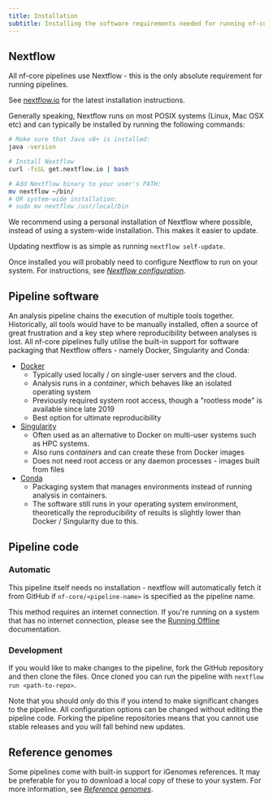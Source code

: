 ```yaml
---
title: Installation
subtitle: Installing the software requirements needed for running nf-core pipelines.
---
```


##  Nextflow

All nf-core pipelines use Nextflow - this is the only absolute requirement for running pipelines.

See [nextflow.io](https://www.nextflow.io/) for the latest installation instructions.

Generally speaking, Nextflow runs on most POSIX systems (Linux, Mac OSX etc) and can typically be installed by running the following commands:

```bash
# Make sure that Java v8+ is installed:
java -version

# Install Nextflow
curl -fsSL get.nextflow.io | bash

# Add Nextflow binary to your user's PATH:
mv nextflow ~/bin/
# OR system-wide installation:
# sudo mv nextflow /usr/local/bin
```

We recommend using a personal installation of Nextflow where possible, instead of using a system-wide installation. This makes it easier to update.

Updating nextflow is as simple as running `nextflow self-update`.

Once installed you will probably need to configure Nextflow to run on your system. For instructions, see [_Nextflow configuration_](configuration).


## Pipeline software

An analysis pipeline chains the execution of multiple tools together.
Historically, all tools would have to be manually installed, often a source of great frustration and a key step where reproducibility between analyses is lost.
All nf-core pipelines fully utilise the built-in support for software packaging that Nextflow offers - namely Docker, Singularity and Conda:

* [Docker](https://docs.docker.com/install/)
  * Typically used locally / on single-user servers and the cloud.
  * Analysis runs in a _container_, which behaves like an isolated operating system
  * Previously required system root access, though a "rootless mode" is available since late 2019
  * Best option for ultimate reproducibility
* [Singularity](https://www.sylabs.io/)
  * Often used as an alternative to Docker on multi-user systems such as HPC systems.
  * Also runs _containers_ and can create these from Docker images
  * Does not need root access or any daemon processes - images built from files
* [Conda](https://conda.io/)
  * Packaging system that manages environments instead of running analysis in containers.
  * The software still runs in your operating system environment, theoretically the reproducibility of results is slightly lower than Docker / Singularity due to this.

## Pipeline code

### Automatic

This pipeline itself needs no installation - nextflow will automatically fetch it from GitHub if `nf-core/<pipeline-name>` is specified as the pipeline name.

This method requires an internet connection. If you're running on a system that has no internet connection, please see the [Running Offline](/usage/offline) documentation.

### Development

If you would like to make changes to the pipeline, fork the GitHub repository and then clone the files. Once cloned you can run the pipeline with `nextflow run <path-to-repo>`.

Note that you should _only_ do this if you intend to make significant changes to the pipeline. All configuration options can be changed without editing the pipeline code. Forking the pipeline repositories means that you cannot use stable releases and you will fall behind new updates.

## Reference genomes

Some pipelines come with built-in support for iGenomes references. It may be preferable for you to download a local copy of these to your system. For more information, see [_Reference genomes_](reference_genomes).
